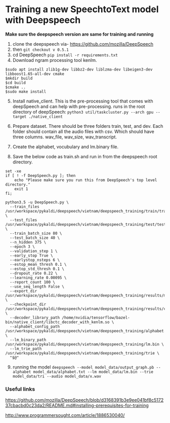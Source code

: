 # Training a new SpeechtoText model with Deepspeech

**Make sure the deepspeech version are same for training and running**


1. clone the deepspeech via- https://github.com/mozilla/DeepSpeech
2. then `git checkout v 0.5.1`
3. cd DeepSpeech `pip install -r requirements.txt`
4. Download ngram processing tool kenlm.

```$ git clone https://github.com/kpu/kenlm   
$sudo apt install zlib1g-dev libbz2-dev liblzma-dev libeigen3-dev libboost1.65-all-dev cmake
$mkdir build
$cd build
$cmake ..
$sudo make install
```
5. Install native_client.
This is the pre-processing tool that comes with deepSpeech and can help with pre-processing.
runs in the root directory of deepSpeech: `python3 util/taskcluster.py --arch gpu --target ./native_client`

6. Prepare dataset. There should be three folders train, test, and dev. Each folder should contain all the audio files with csv. Which should have three columns. wav_file, wav_size, wav_transcript.

7. Create the alphabet, vocubulary and lm.binary file.

8. Save the below code as train.sh and run in from the deepspeech root directory.


```#!/bin/sh
set -xe
if [ ! -f DeepSpeech.py ]; then
    echo "Please make sure you run this from DeepSpeech's top level directory."
    exit 1
fi;

python3.5 -u DeepSpeech.py \
  --train_files /usr/workspace/pykaldi/deepspeech/vietnam/deepspeech_training/train/train.csv \
  --test_files /usr/workspace/pykaldi/deepspeech/vietnam/deepspeech_training/test/test.csv \
  --train_batch_size 80 \
  --test_batch_size 40 \
  --n_hidden 375 \
  --epoch 3 \
  --validation_step 1 \
  --early_stop True \
  --earlystop_nsteps 6 \
  --estop_mean_thresh 0.1 \
  --estop_std_thresh 0.1 \
  --dropout_rate 0.22 \
  --learning_rate 0.00095 \
  --report_count 100 \
  --use_seq_length False \
  --export_dir /usr/workspace/pykaldi/deepspeech/vietnam/deepspeech_training/results/model_export/ \
  --checkpoint_dir /usr/workspace/pykaldi/deepspeech/vietnam/deepspeech_training/results/checkout/ \
  --decoder_library_path /home/nvidia/tensorflow/bazel-bin/native_client/libctc_decoder_with_kenlm.so \
  --alphabet_config_path /usr/workspace/pykaldi/deepspeech/vietnam/deepspeech_training/alphabet.txt \
  --lm_binary_path /usr/workspace/pykaldi/deepspeech/vietnam/deepspeech_training/lm.bin \
  --lm_trie_path /usr/workspace/pykaldi/deepspeech/vietnam/deepspeech_training/trie \
  "$@"
```
9. running the model
`deepspeech --model model_data/output_graph.pb --alphabet model_data/alphabet.txt --lm model_data/lm.bin --trie model_data/tri --audio model_data/x.wav`


### Useful links
https://github.com/mozilla/DeepSpeech/blob/d3168391b3e9ee041bf8c517237cbacbd0c23da2/README.md#installing-prerequisites-for-training

http://www.programmersought.com/article/1886530040/
